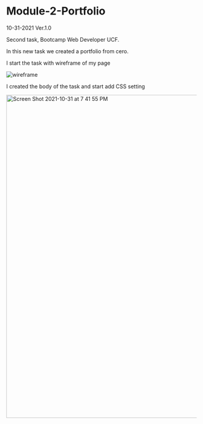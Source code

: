 # Module-2-Portfolio
10-31-2021 Ver.1.0

Second task, Bootcamp Web Developer UCF.

 In this new task we created a portfolio from cero.
 
 I start the task with wireframe of my page
 
![wireframe](https://user-images.githubusercontent.com/91921941/139604934-a4be8c35-a034-4fe6-90ff-0061faf8c9f5.png)


I created the body of the task and start add CSS setting 

<img width="856" alt="Screen Shot 2021-10-31 at 7 41 55 PM" src="https://user-images.githubusercontent.com/91921941/139605147-cae90983-629a-4971-8409-fa3d496e860c.png">


